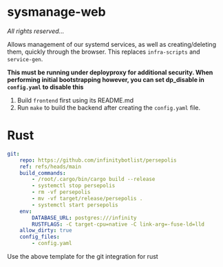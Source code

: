 # sysmanage-web

*All rights reserved...*

Allows management of our systemd services, as well as creating/deleting them, quickly through the browser. This replaces ``infra-scripts`` and ``service-gen``.

**This must be running under deployproxy for additional security. When performing initial bootstrapping however, you can set dp_disable in ``config.yaml`` to disable this**

1. Build ``frontend`` first using its README.md
2. Run ``make`` to build the backend after creating the ``config.yaml`` file.  
 
# Rust

```yaml
git:
    repo: https://github.com/infinitybotlist/persepolis
    ref: refs/heads/main
    build_commands:
        - /root/.cargo/bin/cargo build --release
        - systemctl stop persepolis
        - rm -vf persepolis
        - mv -vf target/release/persepolis .
        - systemctl start persepolis
    env:
        DATABASE_URL: postgres:///infinity
        RUSTFLAGS: -C target-cpu=native -C link-arg=-fuse-ld=lld
    allow_dirty: true
    config_files:
        - config.yaml
```

Use the above template for the git integration for rust